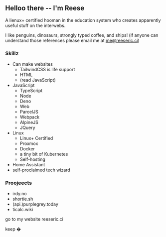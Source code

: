 
## Helloo there -- I'm Reese
A lienux+ certified hooman in the education system who creates apparently useful stuff on the interwebs.

I like penguins, dinosaurs, strongly typed coffee, and ships!
(if anyone can understand those references please email me at me@reeseric.ci)

### Skillz

- Can make websites
  - TailwindCSS is life support
  - HTML
  - (read JavaScript)
- JavaScript
  - TypeScript
  - Node
  - Deno
  - Web
  - ParcelJS
  - Webpack
  - AlpineJS
  - JQuery
- Linux
  - Linux+ Certified
  - Proxmox
  - Docker
  - a tiny bit of Kubernetes
  - Self-hosting
- Home Assistant
- self-proclaimed tech wizard

### Proojeects
 - irdy.no
 - shortie.sh
 - (api.)purplegrey.today
 - ticalc.wiki


go to my website
reeseric.ci


keep �

